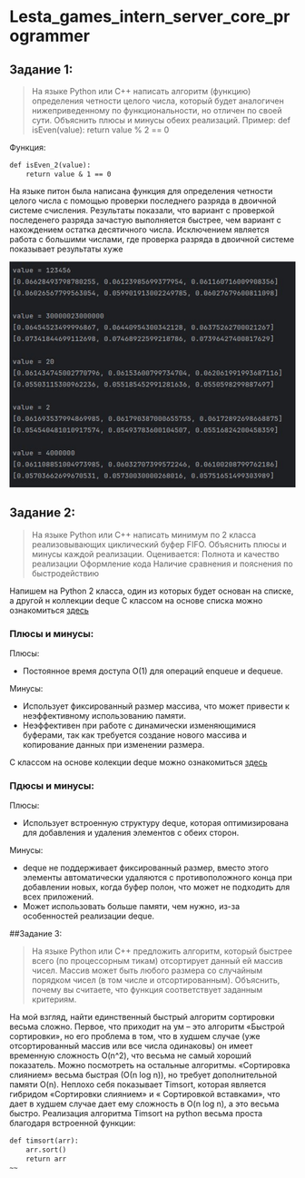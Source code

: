 # Lesta_games_intern_server_core_programmer

## Задание 1:
> На языке Python или C++ написать алгоритм (функцию) определения четности целого числа, который будет аналогичен нижеприведенному по функциональности, но отличен по своей сути. Объяснить плюсы и минусы обеих реализаций. 
Пример: 
def isEven(value):
      return value % 2 == 0

Функция:
```
def isEven_2(value):
    return value & 1 == 0
```

  На языке питон была написана функция для определения четности целого числа с помощью проверки последнего разряда в двоичной системе счисления. Результаты показали, что вариант с проверкой последенего разряда зачастую выполняется быстрее, чем вариант с нахождением остатка десятичного числа. Исключением является  работа с большими числами, где проверка разряда в двоичной системе показывает результаты хуже

![test](https://github.com/C0ffee-Hunter/Lesta_games_intern_server_core_programmer/blob/master/Python/test_task_1.png)

 
## Задание 2:
>На языке Python или С++ написать минимум по 2 класса реализовывающих циклический буфер FIFO. Объяснить плюсы и минусы каждой реализации.
Оценивается:
Полнота и качество реализации
Оформление кода
Наличие сравнения и пояснения по быстродействию


  Напишем на Python 2 класса, один из которых будет основан на списке, а другой н коллекции deque 
  С классом на основе списка можно ознакомиться [здесь](https://github.com/C0ffee-Hunter/Lesta_games_intern_server_core_programmer/blob/master/Python/task_2_Circular.py)
  ### Плюсы и минусы:
  Плюсы:
  - Постоянное время доступа O(1) для операций enqueue и dequeue.
  
  Минусы:
  - Использует фиксированный размер массива, что может привести к неэффективному использованию памяти.
  - Неэффективен при работе с динамически изменяющимися буферами, так как требуется создание нового массива и копирование данных при изменении размера.
  
  С классом на основе колекции deque можно ознакомиться [здесь](https://github.com/C0ffee-Hunter/Lesta_games_intern_server_core_programmer/blob/master/Python/task_2_deque.py)

  ### Пдюсы и минусы:
  Плюсы:
  - Использует встроенную структуру deque, которая оптимизирована для добавления и удаления элементов с обеих сторон.
  
  Минусы:
  - deque не поддерживает фиксированный размер, вместо этого элементы автоматически удаляются с противоположного конца при добавлении новых, когда буфер полон, что может не подходить для всех приложений.
  - Может использовать больше памяти, чем нужно, из-за особенностей реализации deque.
  

##Задание 3:
> На языке Python или С++ предложить алгоритм, который быстрее всего (по процессорным тикам) отсортирует данный ей массив чисел. Массив может быть любого размера со случайным порядком чисел (в том числе и отсортированным). Объяснить, почему вы считаете, что функция соответствует заданным критериям.


На мой взгляд, найти единственный быстрый алгоритм сортировки весьма сложно. Первое, что приходит на ум – это алгоритм «Быстрой сортировки», но его проблема в том, что в худшем случае (уже отсортированный массив или все числа одинаковы) он имеет временную сложность O(n^2), что весьма не самый хороший показатель. Можно посмотреть на остальные алгоритмы. «Сортировка слиянием» весьма быстрая (О(n log n)), но требует дополнительной памяти O(n). Неплохо себя показывает Timsort, которая является гибридом «Сортировки слиянием» и « Сортировкой вставками», что дает в худшем случае дает ему сложность в O(n log n), а это весьма быстро.
Реализация алгоритма Timsort на python весьма проста благодаря встроенной функции:

```
def timsort(arr): 
	arr.sort() 
	return arr
~~
